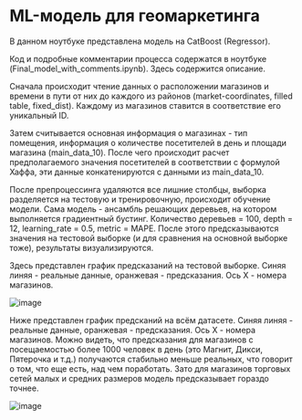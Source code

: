 # ML-модель для геомаркетинга
В данном ноутбуке представлена модель на CatBoost (Regressor).

Код и подробные комментарии процесса содержатся в ноутбуке (Final_model_with_comments.ipynb). Здесь содержится описание.

Сначала происходит чтение данных о расположении магазинов и времени в пути от них до каждого из районов (market-coordinates, filled table, fixed_dist). Каждому из магазинов ставится в соответствие его уникальный ID. 

Затем считывается основная информация о магазинах - тип помещения, информация о количестве посетителей в день и площади магазина (main_data_10). После чего происходит расчет предполагаемого значения посетителей в соответствии с формулой Хаффа, эти данные конкатенируются с данными из main_data_10.


После препроцессинга удаляются все лишние столбцы, выборка разделяется на тестовую и тренировочную, происходит обучение модели. Сама модель - ансамбль решающих деревьев, на котором выполняется градиентный бустинг. Количество деревьев = 100, depth = 12, learning_rate = 0.5, metric = MAPE. После этого предсказываются значения на тестовой выборке (и для сравнения на основной выборке тоже), результаты визуализируются. 

Здесь представлен график предсказаний на тестовой выборке. Синяя линяя - реальные данные, оранжевая - предсказания. Ось Х - номера магазинов.

![image](https://user-images.githubusercontent.com/109974255/232871426-00f89faf-10e7-4dcc-8243-571eee3f69bb.png)

Ниже представлен график предсканий на всём датасете. Синяя линяя - реальные данные, оранжевая - предсказания. Ось Х - номера магазинов.
Можно видеть, что предсказания для магазинов с посещаемостью более 1000 человек в день (это Магнит, Дикси, Пятерочка и т.д.) получаются стабильно меньше реальных, что говорит о том, что еще есть, над чем поработать. Зато для магазинов торговых сетей малых и средних размеров модель предсказывает гораздо точнее.

![image](https://user-images.githubusercontent.com/109974255/232871883-abad44d5-80e1-42e1-9516-4e03811e701f.png)
